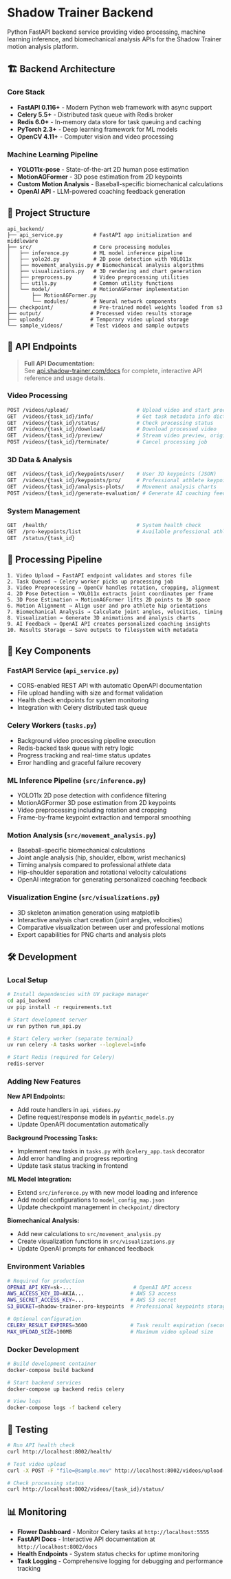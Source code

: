 # Shadow Trainer Backend

Python FastAPI backend service providing video processing, machine learning inference, and biomechanical analysis APIs for the Shadow Trainer motion analysis platform.

## 🏗️ Backend Architecture

### Core Stack
- **FastAPI 0.116+** - Modern Python web framework with async support
- **Celery 5.5+** - Distributed task queue with Redis broker  
- **Redis 6.0+** - In-memory data store for task queuing and caching
- **PyTorch 2.3+** - Deep learning framework for ML models
- **OpenCV 4.11+** - Computer vision and video processing

### Machine Learning Pipeline
- **YOLO11x-pose** - State-of-the-art 2D human pose estimation
- **MotionAGFormer** - 3D pose estimation from 2D keypoints
- **Custom Motion Analysis** - Baseball-specific biomechanical calculations
- **OpenAI API** - LLM-powered coaching feedback generation

## 📁 Project Structure

```
api_backend/
├── api_service.py          # FastAPI app initialization and middleware
├── src/                    # Core processing modules
│   ├── inference.py        # ML model inference pipeline
│   ├── yolo2d.py           # 2D pose detection with YOLO11x
│   ├── movement_analysis.py # Biomechanical analysis algorithms
│   ├── visualizations.py   # 3D rendering and chart generation
│   ├── preprocess.py       # Video preprocessing utilities
│   ├── utils.py            # Common utility functions
│   └── model/              # MotionAGFormer implementation
│       ├── MotionAGFormer.py
│       └── modules/        # Neural network components
├── checkpoint/             # Pre-trained model weights loaded from s3
├── output/                # Processed video results storage
├── uploads/               # Temporary video upload storage
└── sample_videos/         # Test videos and sample outputs
```

## 🔌 API Endpoints

> **Full API Documentation:**  
> See [api.shadow-trainer.com/docs](https://api.shadow-trainer.com/docs) for complete, interactive API reference and usage details.

### Video Processing
```bash
POST /videos/upload/                      # Upload video and start processing
GET  /videos/{task_id}/info/              # Get task metadata info dict
GET  /videos/{task_id}/status/            # Check processing status
GET  /videos/{task_id}/download/          # Download processed video
GET  /videos/{task_id}/preview/           # Stream video preview, original or processed
POST /videos/{task_id}/terminate/         # Cancel processing job
```

### 3D Data & Analysis
```bash
GET  /videos/{task_id}/keypoints/user/    # User 3D keypoints (JSON)
GET  /videos/{task_id}/keypoints/pro/     # Professional athlete keypoints
GET  /videos/{task_id}/analysis-plots/    # Movement analysis charts
POST /videos/{task_id}/generate-evaluation/ # Generate AI coaching feedback
```

### System Management
```bash
GET  /health/                             # System health check
GET  /pro-keypoints/list                  # Available professional athletes
GET  /status/{task_id}
```

## 🔄 Processing Pipeline

```
1. Video Upload → FastAPI endpoint validates and stores file
2. Task Queued → Celery worker picks up processing job
3. Video Preprocessing → OpenCV handles rotation, cropping, alignment
4. 2D Pose Detection → YOLO11x extracts joint coordinates per frame
5. 3D Pose Estimation → MotionAGFormer lifts 2D points to 3D space
6. Motion Alignment → Align user and pro athlete hip orientations
7. Biomechanical Analysis → Calculate joint angles, velocities, timing
8. Visualization → Generate 3D animations and analysis charts
9. AI Feedback → OpenAI API creates personalized coaching insights
10. Results Storage → Save outputs to filesystem with metadata
```

## 🧠 Key Components

### FastAPI Service (`api_service.py`)
- CORS-enabled REST API with automatic OpenAPI documentation
- File upload handling with size and format validation
- Health check endpoints for system monitoring
- Integration with Celery distributed task queue

### Celery Workers (`tasks.py`)
- Background video processing pipeline execution
- Redis-backed task queue with retry logic
- Progress tracking and real-time status updates
- Error handling and graceful failure recovery

### ML Inference Pipeline (`src/inference.py`)
- YOLO11x 2D pose detection with confidence filtering
- MotionAGFormer 3D pose estimation from 2D keypoints
- Video preprocessing including rotation and cropping
- Frame-by-frame keypoint extraction and temporal smoothing

### Motion Analysis (`src/movement_analysis.py`)
- Baseball-specific biomechanical calculations
- Joint angle analysis (hip, shoulder, elbow, wrist mechanics)
- Timing analysis compared to professional athlete data
- Hip-shoulder separation and rotational velocity calculations
- OpenAI integration for generating personalized coaching feedback

### Visualization Engine (`src/visualizations.py`)
- 3D skeleton animation generation using matplotlib
- Interactive analysis chart creation (joint angles, velocities)
- Comparative visualization between user and professional motions
- Export capabilities for PNG charts and analysis plots

## 🛠️ Development

### Local Setup
```bash
# Install dependencies with UV package manager
cd api_backend
uv pip install -r requirements.txt

# Start development server
uv run python run_api.py

# Start Celery worker (separate terminal)
uv run celery -A tasks worker --loglevel=info

# Start Redis (required for Celery)
redis-server
```

### Adding New Features

**New API Endpoints:**
- Add route handlers in `api_videos.py`
- Define request/response models in `pydantic_models.py`
- Update OpenAPI documentation automatically

**Background Processing Tasks:**
- Implement new tasks in `tasks.py` with `@celery_app.task` decorator
- Add error handling and progress reporting
- Update task status tracking in frontend

**ML Model Integration:**
- Extend `src/inference.py` with new model loading and inference
- Add model configurations to `model_config_map.json`
- Update checkpoint management in `checkpoint/` directory

**Biomechanical Analysis:**
- Add new calculations to `src/movement_analysis.py`
- Create visualization functions in `src/visualizations.py`
- Update OpenAI prompts for enhanced feedback

### Environment Variables
```bash
# Required for production
OPENAI_API_KEY=sk-...                    # OpenAI API access
AWS_ACCESS_KEY_ID=AKIA...               # AWS S3 access
AWS_SECRET_ACCESS_KEY=...               # AWS S3 secret
S3_BUCKET=shadow-trainer-pro-keypoints  # Professional keypoints storage

# Optional configuration
CELERY_RESULT_EXPIRES=3600              # Task result expiration (seconds)
MAX_UPLOAD_SIZE=100MB                   # Maximum video upload size
```

### Docker Development
```bash
# Build development container
docker-compose build backend

# Start backend services
docker-compose up backend redis celery

# View logs
docker-compose logs -f backend celery
```

## 🧪 Testing

```bash
# Run API health check
curl http://localhost:8002/health/

# Test video upload
curl -X POST -F "file=@sample.mov" http://localhost:8002/videos/upload-and-process/

# Check processing status
curl http://localhost:8002/videos/{task_id}/status/
```

## 📊 Monitoring

- **Flower Dashboard** - Monitor Celery tasks at `http://localhost:5555`
- **FastAPI Docs** - Interactive API documentation at `http://localhost:8002/docs`
- **Health Endpoints** - System status checks for uptime monitoring
- **Task Logging** - Comprehensive logging for debugging and performance tracking